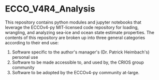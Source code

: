 # ECCO_V4R4_Analysis
This repository contains python modules and jupyter notebooks that leverage the ECCOv4-py MIT-licensed code repository for loading, wrangling, and analyzing sea-ice and ocean state estimate properties. The contents of this repository are broken up into three general categories according to their end use: 

1) Software specific to the author's manager's (Dr. Patrick Heimbach's) personal use
2) Software to be made accessible to, and used by, the CRIOS group community
3) Software to be adopted by the ECCOv4-py community at-large.
